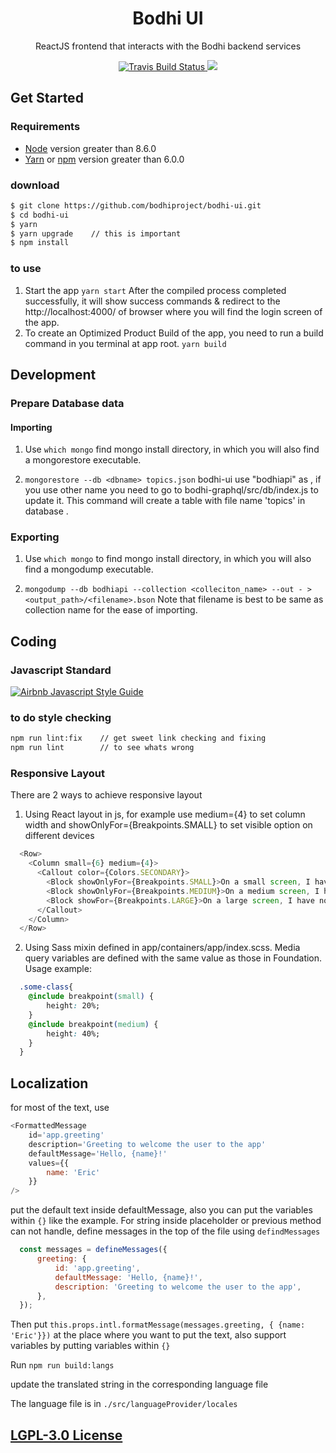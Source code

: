 <h1 align="center">
Bodhi UI
</h1>
<p align="center">
ReactJS frontend that interacts with the Bodhi backend services
</p>

<p align="center">
    <a href="https://travis-ci.org/bodhiproject/bodhi-ui" target='_blank'>
      <img src="https://travis-ci.org/bodhiproject/bodhi-ui.svg?branch=master" alt="Travis Build Status"/>
    </a>
    <a href="https://github.com/bodhiproject/bodhi-ui/pulls">
      <img src="https://camo.githubusercontent.com/d4e0f63e9613ee474a7dfdc23c240b9795712c96/68747470733a2f2f696d672e736869656c64732e696f2f62616467652f5052732d77656c636f6d652d627269676874677265656e2e737667" />
    </a>
</p>

## Get Started

### Requirements

- [Node](https://nodejs.org/en/) version greater than 8.6.0
- [Yarn](https://yarnpkg.com/lang/en/) or [npm](https://www.npmjs.com/) version greater than 6.0.0

### download
```bash
$ git clone https://github.com/bodhiproject/bodhi-ui.git
$ cd bodhi-ui
$ yarn
$ yarn upgrade    // this is important
$ npm install
```

### to use

1. Start the app
  `yarn start` 
  After the compiled process completed successfully, it will show success commands & redirect to the http://localhost:4000/ of browser where you will find the login screen of the app.
2. To create an Optimized Product Build of the app, you need to run a build command in you terminal at app root.
  `yarn build`

## Development

### Prepare Database data

#### Importing

1. Use `which mongo` find mongo install directory, in which you will also find a mongorestore executable.

2. `mongorestore --db <dbname> topics.json`
  bodhi-ui use "bodhiapi" as <dbname>, if you use other name you need to go to bodhi-graphql/src/db/index.js to update it.
  This command will create a table with file name 'topics' in database <dbname>.

### Exporting

1. Use `which mongo` to find mongo install directory, in which you will also find a mongodump executable.

2. `mongodump --db bodhiapi --collection <colleciton_name> --out - > <output_path>/<filename>.bson` Note that filename is best to be same as collection name for the ease of importing.


## Coding

### Javascript Standard

[![Airbnb Javascript Style Guide](https://camo.githubusercontent.com/546205bd8f3e039eb83c8f7f8a887238d25532d5/68747470733a2f2f7261772e6769746861636b2e636f6d2f746f6d656b77692f6a6176617363726970742f393566626638622f6261646765732f6269672e737667)](https://github.com/airbnb/javascript)

### to do style checking

```bash
npm run lint:fix    // get sweet link checking and fixing
npm run lint        // to see whats wrong
```

### Responsive Layout

There are 2 ways to achieve responsive layout

1. Using React layout in js, for example use medium={4} to set column width and showOnlyFor={Breakpoints.SMALL} to set visible option on different devices

  ```js
    <Row>
      <Column small={6} medium={4}>
        <Callout color={Colors.SECONDARY}>
          <Block showOnlyFor={Breakpoints.SMALL}>On a small screen, I have gutters!</Block>
          <Block showOnlyFor={Breakpoints.MEDIUM}>On a medium screen, I have gutters!</Block>
          <Block showFor={Breakpoints.LARGE}>On a large screen, I have no gutters!</Block>
        </Callout>
      </Column>
    </Row>
  ```

2. Using Sass mixin defined in app/containers/app/index.scss. Media query variables are defined with the same value as those in Foundation. Usage example:

  ```css
    .some-class{
      @include breakpoint(small) {
          height: 20%;
      }
      @include breakpoint(medium) {
          height: 40%;
      }
    }
  ```

## Localization

for most of the text, use
  
  ```js
  <FormattedMessage
      id='app.greeting'
      description='Greeting to welcome the user to the app'
      defaultMessage='Hello, {name}!'
      values={{
          name: 'Eric'
      }}
  />
```

put the default text inside defaultMessage, also you can put the variables within `{}` like the example.
For string inside placeholder or previous method can not handle, define messages in the top of the file using `defindMessages`

```js
  const messages = defineMessages({
      greeting: {
          id: 'app.greeting',
          defaultMessage: 'Hello, {name}!',
          description: 'Greeting to welcome the user to the app',
      },
  });
```

Then put `this.props.intl.formatMessage(messages.greeting, { {name: 'Eric'}})` at the place where you want to put the text, also support variables by putting variables within `{}`

Run `npm run build:langs`

update the translated string in the corresponding language file

The language file is in `./src/languageProvider/locales`

## [LGPL-3.0 License](https://github.com/bodhiproject/bodhi-ui/blob/master/LICENSE)
